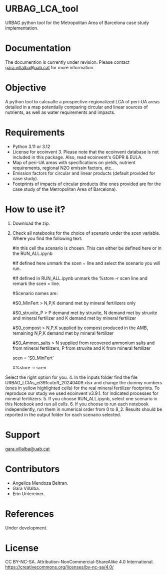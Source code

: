 # URBAG_LCA_tool
URBAG python tool for the Metropolitan Area of Barcelona case study implementation.

# Documentation
The documention is currently under revision. Please contact gara.villalba@uab.cat for more information.

# Objective
A python tool to calcualte a prospective-regionalized LCA of peri-UA areas detailed in a map potentially comparing circular and linear sources of nutrients, as well as water requirements and impacts.

# Requirements
- Python 3.11 or 3.12
- License for ecoinvent 3. Please note that the ecoinvent database is not included in this package. Also, read ecoinvent's GDPR & EULA.
- Map of peri-UA areas with specifications on yields, nutrient requirements, regional N2O emissin factors, etc..
- Emission factors for circular and linear products (default provided for case study).
- Footprints of impacts of circular products (the ones provided are for the case study of the Metropolitan Area of Barcelona).

# How to use it?
1. Download the zip. 
2. Check all notebooks for the choice of scenario under the scen variable. Where you find the following text:

   #In this cell the scenario is chosen. This can either be defined here or in the RUN_ALL.ipynb

   #If defined here unmark the scen = line and select the scenario you will run.

   #If defined in RUN_ALL.ipynb unmark the %store -r scen line and remark the scen = line.

   #Scenario names are:

   #S0_MinFert > N,P,K demand met by mineral fertilizers only

   #S0_struvite_P > P demand met by struvite, N demand met by struvite and mineral fertilizer and K demand met by mineral fertilizer

   #S0_compost > N,P,K supplied by compost produced in the AMB, remaining N,P,K demand met by mineral fertilizer

   #S0_Ammon_salts > N supplied from recovered ammonium salts and from mineral fertilizers, P from struvite and K from mineral fertilizer

   scen = 'S0_MinFert'

   #%store -r scen

Select the right option for you.
4. In the inputs folder find the file URBAG_LCIAs_ei391cutoff_20240409.xlsx and change the dummy numbers (ones in yellow highlighted cells) for the real mineral fertilizer footprints. 
To reproduce our study we used ecoinvent v3.9.1. for indicated processes for mineral fertilizers.
5. If you choose RUN_ALL.ipynb, select one scenario in this Notebook and run all cells.
6. If you choose to run each notebook independently, run them in numerical order from 0 to 8_2.
Results should be reported in the output folder for each scenario selected.

# Support
gara.villalba@uab.cat

# Contributors
- Angelica Mendoza Beltran.
- Gara Villalba.
- Erin Untereiner.  

# References
Under development. 

# License
CC BY-NC-SA. Attribution-NonCommercial-ShareAlike 4.0 International. https://creativecommons.org/licenses/by-nc-sa/4.0/
